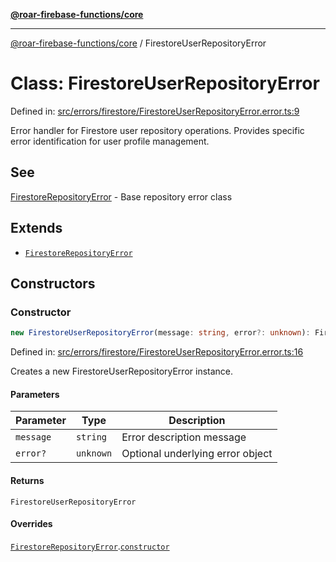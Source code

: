 [**@roar-firebase-functions/core**](../README.md)

---

[@roar-firebase-functions/core](../README.md) / FirestoreUserRepositoryError

# Class: FirestoreUserRepositoryError

Defined in: [src/errors/firestore/FirestoreUserRepositoryError.error.ts:9](src/src/errors/firestore/FirestoreUserRepositoryError.error.ts#9)

Error handler for Firestore user repository operations.
Provides specific error identification for user profile management.

## See

[FirestoreRepositoryError](FirestoreRepositoryError.md) - Base repository error class

## Extends

- [`FirestoreRepositoryError`](FirestoreRepositoryError.md)

## Constructors

### Constructor

```ts
new FirestoreUserRepositoryError(message: string, error?: unknown): FirestoreUserRepositoryError;
```

Defined in: [src/errors/firestore/FirestoreUserRepositoryError.error.ts:16](src/src/errors/firestore/FirestoreUserRepositoryError.error.ts#16)

Creates a new FirestoreUserRepositoryError instance.

#### Parameters

| Parameter | Type      | Description                      |
| --------- | --------- | -------------------------------- |
| `message` | `string`  | Error description message        |
| `error?`  | `unknown` | Optional underlying error object |

#### Returns

`FirestoreUserRepositoryError`

#### Overrides

[`FirestoreRepositoryError`](FirestoreRepositoryError.md).[`constructor`](FirestoreRepositoryError.md#constructor)
